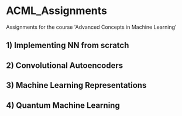 # ACML_Assignments
Assignments for the course 'Advanced Concepts in Machine Learning'

## 1) Implementing NN from scratch

## 2) Convolutional Autoencoders

## 3) Machine Learning Representations

## 4) Quantum Machine Learning
